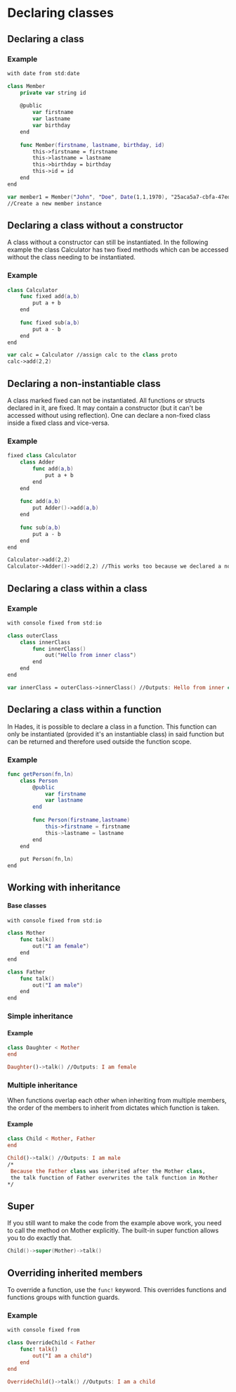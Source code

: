 # Declaring classes

## Declaring a class

### Example

```swift
with date from std:date

class Member
    private var string id
    
    @public
        var firstname
        var lastname
        var birthday
    end
    
    func Member(firstname, lastname, birthday, id)
        this->firstname = firstname
        this->lastname = lastname
        this->birthday = birthday
        this->id = id
    end
end

var member1 = Member("John", "Doe", Date(1,1,1970), "25aca5a7-cbfa-47ed-aeb5-f96cb1eb46ee")
//Create a new member instance
```

## Declaring a class without a constructor

A class without a constructor can still be instantiated. In the following example the class Calculator has two fixed methods which can be accessed without the class needing to be instantiated.

### Example

```swift
class Calculator
    func fixed add(a,b)
        put a + b
    end
    
    func fixed sub(a,b)
        put a - b
    end
end

var calc = Calculator //assign calc to the class proto
calc->add(2,2)
```

## Declaring a non-instantiable class

A class marked fixed can not be instantiated. All functions or structs declared in it, are fixed. It may contain a constructor \(but it can't be accessed without using reflection\). One can declare a non-fixed class inside a fixed class and vice-versa.

### Example

```swift
fixed class Calculator
    class Adder
        func add(a,b)
            put a + b
        end
    end
    
    func add(a,b)
        put Adder()->add(a,b)
    end
    
    func sub(a,b)
        put a - b
    end
end

Calculator->add(2,2)
Calculator->Adder()->add(2,2) //This works too because we declared a non-fixed (instantiable) class inside the fixed class
```

## Declaring a class within a class

### Example

```swift
with console fixed from std:io

class outerClass
    class innerClass
        func innerClass()
            out("Hello from inner class")
        end
    end
end

var innerClass = outerClass->innerClass() //Outputs: Hello from inner class
```

## Declaring a class within a function

In Hades, it is possible to declare a class in a function. This function can only be instantiated \(provided it's an instantiable class\) in said function but can be returned and therefore used outside the function scope.

### Example

```swift
func getPerson(fn,ln)
    class Person
        @public
            var firstname
            var lastname
        end
        
        func Person(firstname,lastname)
            this->firstname = firstname
            this->lastname = lastname
        end
    end
    
    put Person(fn,ln)
end
```

## Working with inheritance

#### Base classes

```swift
with console fixed from std:io

class Mother
    func talk()
        out("I am female")
    end
end

class Father
    func talk()
        out("I am male")
    end
end
```

### Simple inheritance

#### Example

```swift
class Daughter < Mother
end

Daughter()->talk() //Outputs: I am female
```

### Multiple inheritance

When functions overlap each other when inheriting from multiple members, the order of the members to inherit from dictates which function is taken.

#### Example

```swift
class Child < Mother, Father
end

Child()->talk() //Outputs: I am male
/*
 Because the Father class was inherited after the Mother class,
 the talk function of Father overwrites the talk function in Mother
*/
```

## Super

If you still want to make the code from the example above work, you need to call the method on Mother explicitly. The built-in super function allows you to do exactly that.

```swift
Child()->super(Mother)->talk()
```

## Overriding inherited members

To override a function, use the `func!` keyword. This overrides functions and functions groups with function guards.

### Example

```swift
with console fixed from 

class OverrideChild < Father
    func! talk()
        out("I am a child")
    end
end

OverrideChild()->talk() //Outputs: I am a child
```



